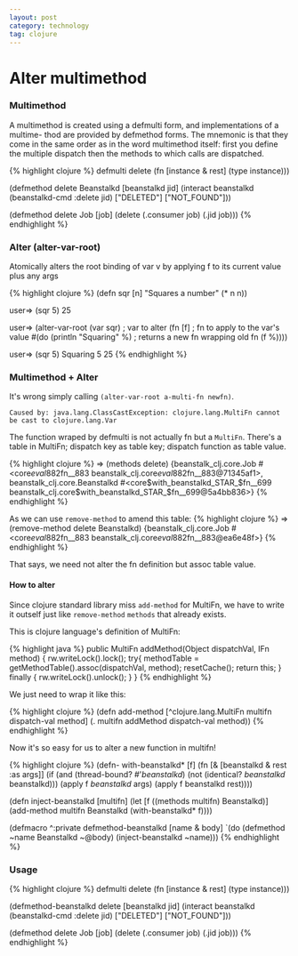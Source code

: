 ```yaml
---
layout: post
category: technology
tag: clojure
---
```


# Alter multimethod

### Multimethod

A multimethod is created using a defmulti form, and
implementations of a multime- thod are provided by
defmethod forms. The mnemonic is that they come in
the same order as in the word multimethod itself:
first you define the multiple dispatch then the methods
to which calls are dispatched.

{% highlight clojure %}
defmulti delete
  (fn [instance & rest]
    (type instance)))

(defmethod delete Beanstalkd
  [beanstalkd jid]
  (interact beanstalkd
            (beanstalkd-cmd :delete jid)
            ["DELETED"]
            ["NOT_FOUND"]))

(defmethod delete Job
  [job]
  (delete (.consumer job) (.jid job)))
{% endhighlight %}

### Alter (alter-var-root)

Atomically alters the root binding of var v by applying f to its
current value plus any args

{% highlight clojure %}
(defn sqr [n]
  "Squares a number"
  (* n n))

user=> (sqr 5)
25

user=> (alter-var-root
         (var sqr)                     ; var to alter
         (fn [f]                       ; fn to apply to the var's value
           #(do (println "Squaring" %) ; returns a new fn wrapping old fn
                (f %))))

user=> (sqr 5)
Squaring 5
25
{% endhighlight %}

### Multimethod + Alter

It's wrong simply calling `(alter-var-root a-multi-fn newfn)`.

    Caused by: java.lang.ClassCastException: clojure.lang.MultiFn cannot be cast to clojure.lang.Var

The function wraped by defmulti is not actually fn but a `MultiFn`.
There's a table in MultiFn; dispatch key as table key; dispatch
function as table value.

{% highlight clojure %}
=> (methods delete)
{beanstalk_clj.core.Job #<core$eval882$fn__883 beanstalk_clj.core$eval882$fn__883@71345af1>,
beanstalk_clj.core.Beanstalkd #<core$with_beanstalkd_STAR_$fn__699 beanstalk_clj.core$with_beanstalkd_STAR_$fn__699@5a4bb836>}
{% endhighlight %}

As we can use `remove-method` to amend this table:
{% highlight clojure %}
=> (remove-method delete Beanstalkd)
{beanstalk_clj.core.Job #<core$eval882$fn__883 beanstalk_clj.core$eval882$fn__883@ea6e48f>}
{% endhighlight %}

That says, we need not alter the fn definition but assoc table value.

#### How to alter

Since clojure standard library miss `add-method` for MultiFn,
we have to write it outself just like `remove-method` `methods` that
already exists.

This is clojure language's definition of MultiFn:

{% highlight java %}
public MultiFn addMethod(Object dispatchVal, IFn method) {
	rw.writeLock().lock();
	try{
		methodTable = getMethodTable().assoc(dispatchVal, method);
		resetCache();
		return this;
	}
	finally {
		rw.writeLock().unlock();
	}
}
{% endhighlight %}

We just need to wrap it like this:

{% highlight clojure %}
(defn add-method
  [^clojure.lang.MultiFn multifn dispatch-val method]
  (. multifn addMethod dispatch-val method))
{% endhighlight %}

Now it's so easy for us to alter a new function in multifn!

{% highlight clojure %}
(defn- with-beanstalkd*
  [f]
   (fn [& [beanstalkd & rest :as args]]
     (if (and (thread-bound? #'*beanstalkd*)
              (not (identical? *beanstalkd* beanstalkd)))
       (apply f *beanstalkd* args)
       (apply f beanstalkd rest))))

(defn inject-beanstalkd
  [multifn]
  (let [f ((methods multifn) Beanstalkd)]
    (add-method multifn Beanstalkd (with-beanstalkd* f))))

(defmacro ^:private defmethod-beanstalkd
  [name & body]
  `(do
     (defmethod ~name Beanstalkd ~@body)
     (inject-beanstalkd ~name)))
{% endhighlight %}

### Usage

{% highlight clojure %}
defmulti delete
  (fn [instance & rest]
    (type instance)))

(defmethod-beanstalkd delete
  [beanstalkd jid]
  (interact beanstalkd
            (beanstalkd-cmd :delete jid)
            ["DELETED"]
            ["NOT_FOUND"]))

(defmethod delete Job
  [job]
  (delete (.consumer job) (.jid job)))
{% endhighlight %}
